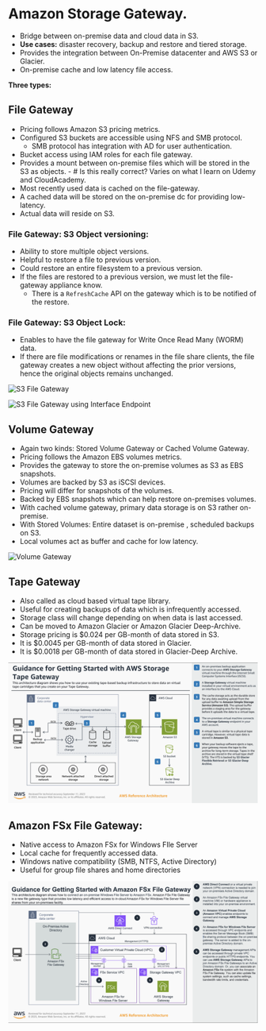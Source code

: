 # Amazon Storage Gateway.

- Bridge between on-premise data and cloud data in S3.
- **Use cases:** disaster recovery, backup and restore and tiered storage.
- Provides the integration between On-Premise datacenter and AWS S3 or Glacier.
- On-premise cache and low latency file access.

**Three types:**

## File Gateway
- Pricing follows Amazon S3 pricing metrics.
- Configured S3 buckets are accessible using NFS and SMB protocol.
  - SMB protocol has integration with AD for user authentication.
- Bucket access using IAM roles for each file gateway.
- Provides a mount between on-premise files which will be stored in the S3 as objects. - # Is this really correct? Varies on what I learn on Udemy and CloudAcademy.
- Most recently used data is cached on the file-gateway.
- A cached data will be stored on the on-premise dc for providing low-latency.
- Actual data will reside on S3.

### File Gateway: S3 Object versioning:

- Ability to store multiple object versions.
- Helpful to restore a file to previous version.
-  Could restore an entire filesystem to a previous version.
- If the files are restored to a previous version, we must let the file-gateway appliance know.
  - There is a `RefreshCache` API on the gateway which is to be notified of the restore.

### File Gateway: S3 Object Lock:

- Enables to have the file gateway for Write Once Read Many (WORM) data.
- If there are file modifications or renames in the file share clients, the file gateway creates a new object without affecting the
  prior versions, hence the original objects remains unchanged. 

![S3 File Gateway](https://d2908q01vomqb2.cloudfront.net/fc074d501302eb2b93e2554793fcaf50b3bf7291/2021/09/29/Figure1-ArchHTTP.png)

![S3 File Gateway using Interface Endpoint](https://d2908q01vomqb2.cloudfront.net/fc074d501302eb2b93e2554793fcaf50b3bf7291/2021/09/29/Figure2-Access.png)



## Volume Gateway
- Again two kinds: Stored Volume Gateway or Cached Volume Gateway.
- Pricing follows the Amazon EBS volumes metrics.
- Provides the gateway to store the on-premise volumes as S3 as EBS snapshots.
- Volumes are backed by S3 as iSCSI devices.
- Pricing will differ for snapshots of the volumes.
- Backed by EBS snapshots which can help restore on-premises volumes.
- With cached volume gateway, primary data storage is on S3 rather on-premise.
- With Stored Volumes: Entire dataset is on-premise , scheduled backups on S3.
- Local volumes act as buffer and cache for low latency.

![Volume Gateway](https://media.tutorialsdojo.com/public/aws-volume-gateway-stored-&-cache-mode.jpg)

## Tape Gateway
- Also called as cloud based virtual tape library.
- Useful for creating backups of data which is infrequently accessed.
- Storage class will change depending on when data is last accessed.
- Can be moved to Amazon Glacier or Amazon Glacier Deep-Archive.
- Storage pricing is $0.024 per GB-month of data stored in S3.
- It is $0.0045 per GB-month of data stored in Glacier.
- It is $0.0018 per GB-month of data stored in Glacier-Deep Archive.

![Tape gateway](TapeGateway.png)
 
## Amazon FSx File Gateway:
- Native access to Amazon FSx for Windows FIle Server
- Local cache for frequently accessed data.
- Windows native compatibility (SMB, NTFS, Active Directory)
- Useful for group file shares and home directories

![Amazon FSx File Gateway](FSxFileGateway.png)

